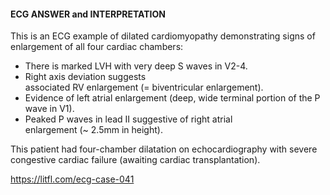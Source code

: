 #### ECG ANSWER and INTERPRETATION

This is an ECG example of dilated cardiomyopathy demonstrating signs of enlargement of all four cardiac chambers:
* There is marked LVH with very deep S waves in V2-4.
* Right axis deviation suggests associated RV enlargement (= biventricular enlargement). 
* Evidence of left atrial enlargement (deep, wide terminal portion of the P wave in V1).
* Peaked P waves in lead II suggestive of right atrial enlargement (~ 2.5mm in height).

This patient had four-chamber dilatation on echocardiography with severe congestive cardiac failure (awaiting cardiac transplantation).

<https://litfl.com/ecg-case-041>
